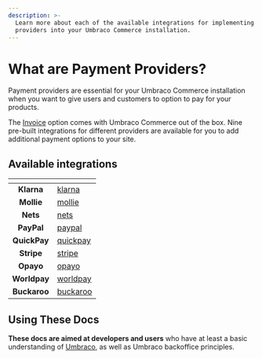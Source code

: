 ```yaml
---
description: >-
  Learn more about each of the available integrations for implementing payment
  providers into your Umbraco Commerce installation.
---
```


# What are Payment Providers?

Payment providers are essential for your Umbraco Commerce installation when you want to give users and customers to option to pay for your products.

The [Invoice](invoicing/) option comes with Umbraco Commerce out of the box. Nine pre-built integrations for different providers are available for you to add additional payment options to your site.

## Available integrations

<table data-view="cards"><thead><tr><th align="center"></th><th data-hidden data-card-target data-type="content-ref"></th></tr></thead><tbody><tr><td align="center"><strong>Klarna</strong></td><td><a href="klarna/">klarna</a></td></tr><tr><td align="center"><strong>Mollie</strong></td><td><a href="mollie/">mollie</a></td></tr><tr><td align="center"><strong>Nets</strong></td><td><a href="nets/">nets</a></td></tr><tr><td align="center"><strong>PayPal</strong></td><td><a href="paypal/">paypal</a></td></tr><tr><td align="center"><strong>QuickPay</strong></td><td><a href="quickpay/">quickpay</a></td></tr><tr><td align="center"><strong>Stripe</strong></td><td><a href="stripe/">stripe</a></td></tr><tr><td align="center"><strong>Opayo</strong></td><td><a href="opayo/">opayo</a></td></tr><tr><td align="center"><strong>Worldpay</strong></td><td><a href="worldpay/">worldpay</a></td></tr><tr><td align="center"><strong>Buckaroo</strong></td><td><a href="buckaroo/">buckaroo</a></td></tr></tbody></table>

## Using These Docs

**These docs are aimed at developers and users** who have at least a basic understanding of [Umbraco](https://umbraco.com), as well as Umbraco backoffice principles.
